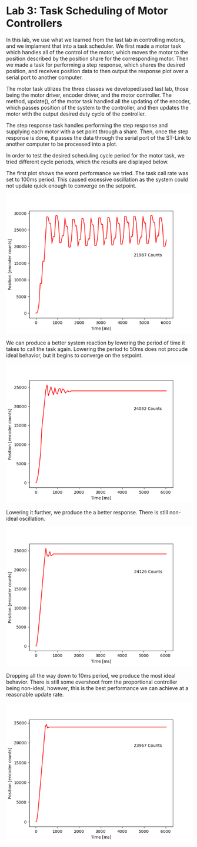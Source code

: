 # Lab 3: Task Scheduling of Motor Controllers

In this lab, we use what we learned from the last lab in controlling motors, and we implament that into a task scheduler.
We first made a motor task which handles all of the control of the motor, which moves the motor to the position described
by the position share for the corresponding motor. Then we made a task for performing a step response, which shares the 
desired position, and receives position data to then output the response plot over a serial port to another computer.

The motor task utilizes the three classes we developed/used last lab, those being the motor driver, encoder driver, and
the motor controller. The method, update(), of the motor task handled all the updating of the encoder, which passes
position of the system to the controller, and then updates the motor with the output desired duty cycle of the controller.

The step response task handles performing the step response and supplying each motor with a set point through a share. 
Then, once the step response is done, it passes the data through the serial port of the ST-Link to another computer to 
be processed into a plot.

In order to test the desired scheduling cycle period for the motor task, we tried different cycle periods, which the
results are displayed below.

The first plot shows the worst performance we tried. The task call rate was set to 100ms period. This caused excessive
oscillation as the system could not update quick enough to converge on the setpoint.

![Excessive Oscillation](period_100ms.png)

We can produce a better system reaction by lowering the period of time it takes to call the task again. Lowering the
period to 50ms does not procude ideal behavior, but it begins to converge on the setpoint.

![Approaching Better Performance 50ms](period_50ms.png)

Lowering it further, we produce the a better response. There is still non-ideal oscillation.

![Approaching Better Performance 30ms](period_30ms.png)

Dropping all the way down to 10ms period, we produce the most ideal behavior. There is still some overshoot from the
proportional controller being non-ideal, however, this is the best performance we can achieve at a reasonable update rate.

![Best performance](period_10ms.png)